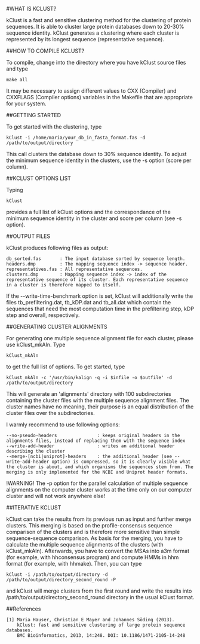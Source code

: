 
#WHAT IS KCLUST?

kClust is a fast and sensitive clustering method for the clustering of protein sequences. It is able to cluster large protein databases down to 20-30% sequence identity.
kClust generates a clustering where each cluster is represented by its longest sequence (representative sequence).

##HOW TO COMPILE KCLUST?

To compile, change into the directory where you have kClust source files and type 

    make all
    
It may be necessary to assign different values to CXX (Compiler) and CXXFLAGS (Compiler options) variables in the Makefile that are appropriate for your system.

##GETTING STARTED

To get started with the clustering, type

    kClust -i /home/maria/your_db_in_fasta_format.fas -d /path/to/output/directory

This call clusters the database down to 30% sequence identity. To adjust the minimum sequence identity in the clusters, use the -s option (score per column).

##KCLUST OPTIONS LIST

Typing

    kClust
    
provides a full list of kClust options and the correspondance of the minimum sequence identity in the cluster and score per column (see -s option).

##OUTPUT FILES

kClust produces following files as output:

    db_sorted.fas       : The input database sorted by sequence length.
    headers.dmp         : The mapping sequence index -> sequence header.
    representatives.fas : All representative sequences.
    clusters.dmp        : Mapping sequence index -> index of the representative sequence of its cluster. Each representative sequence in a cluster is therefore mapped to itself.

If the --write-time-benchmark option is set, kClust will additionally write the files tb_prefiltering.dat, tb_kDP.dat and tb_all.dat which contain the sequences that need the most computation time in the prefiltering step, kDP step and overall, respectively.

##GENERATING CLUSTER ALIGNMENTS

For generating one multiple sequence alignment file for each cluster, please use kClust_mkAln. Type

    kClust_mkAln

to get the full list of options. 
To get started, type

    kClust_mkAln -c '/usr/bin/kalign -q -i $infile -o $outfile' -d /path/to/output/directory

This will generate an 'alignments' directory with 100 subdirectories containing the cluster files with the multiple sequence alignment files. The cluster names have no meaning, their purpose is an equal distribution of the cluster files over the subdirectories.

I warmly recommend to use following options:

    --no-pseudo-headers               : keeps original headers in the alignments files, instead of replacing them with the sequence index
    --write-add-header                : writes an additional header describing the cluster
    --merge-[ncbi|uniprot]-headers    : the additional header (see --write-add-header option) is compressed, so it is clearly visible what the cluster is about, and which organisms the sequences stem from. The merging is only implemented for the NCBI and Uniprot header formats.

!WARNING! The -p option for the parallel calculation of multiple sequence alignments on the computer cluster works at the time only on our computer cluster and will not work anywhere else!

##ITERATIVE KCLUST

kClust can take the results from its previous run as input and further merge clusters. This merging is based on the profile-consensus sequence comparison of the clusters and is therefore more sensitive than simple sequence-sequence comparison. As basis for the merging, you have to calculate the multiple sequence alignments of the clusters (with kClust_mkAln). Afterwards, you have to convert the MSAs into a3m format (for example, with hhconsensus program) and compute HMMs in hhm format (for example, with hhmake). Then, you can type

    kClust -i /path/to/output/directory -d /path/to/output/directory_second_round -P
  
and kClust will merge clusters from the first round and write the results into /path/to/output/directory_second_round directory in the usual kClust format.

##References

    [1] Maria Hauser, Christian E Mayer and Johannes Söding (2013).
        kClust: fast and sensitive clustering of large protein sequence databases.
        BMC Bioinformatics, 2013, 14:248. DOI: 10.1186/1471-2105-14-248

